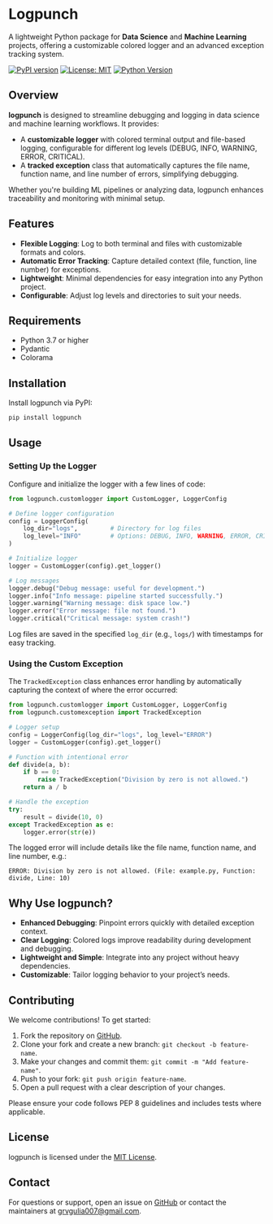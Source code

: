 # Logpunch

A lightweight Python package for **Data Science** and **Machine Learning** projects, offering a customizable colored logger and an advanced exception tracking system.

[![PyPI version](https://img.shields.io/pypi/v/logpunch.svg)](https://pypi.org/project/logpunch/)
[![License: MIT](https://img.shields.io/badge/License-MIT-yellow.svg)](https://opensource.org/licenses/MIT)
[![Python Version](https://img.shields.io/badge/python-3.7%2B-blue)](https://www.python.org/)

## Overview

**logpunch** is designed to streamline debugging and logging in data science and machine learning workflows. It provides:

- A **customizable logger** with colored terminal output and file-based logging, configurable for different log levels (DEBUG, INFO, WARNING, ERROR, CRITICAL).
- A **tracked exception** class that automatically captures the file name, function name, and line number of errors, simplifying debugging.

Whether you're building ML pipelines or analyzing data, logpunch enhances traceability and monitoring with minimal setup.

## Features

- **Flexible Logging**: Log to both terminal and files with customizable formats and colors.
- **Automatic Error Tracking**: Capture detailed context (file, function, line number) for exceptions.
- **Lightweight**: Minimal dependencies for easy integration into any Python project.
- **Configurable**: Adjust log levels and directories to suit your needs.

## Requirements

- Python 3.7 or higher
- Pydantic
- Colorama

## Installation

Install logpunch via PyPI:

```bash
pip install logpunch
```

## Usage

### Setting Up the Logger

Configure and initialize the logger with a few lines of code:

```python
from logpunch.customlogger import CustomLogger, LoggerConfig

# Define logger configuration
config = LoggerConfig(
    log_dir="logs",         # Directory for log files
    log_level="INFO"        # Options: DEBUG, INFO, WARNING, ERROR, CRITICAL
)

# Initialize logger
logger = CustomLogger(config).get_logger()

# Log messages
logger.debug("Debug message: useful for development.")
logger.info("Info message: pipeline started successfully.")
logger.warning("Warning message: disk space low.")
logger.error("Error message: file not found.")
logger.critical("Critical message: system crash!")
```

Log files are saved in the specified `log_dir` (e.g., `logs/`) with timestamps for easy tracking.

### Using the Custom Exception

The `TrackedException` class enhances error handling by automatically capturing the context of where the error occurred:

```python
from logpunch.customlogger import CustomLogger, LoggerConfig
from logpunch.customexception import TrackedException

# Logger setup
config = LoggerConfig(log_dir="logs", log_level="ERROR")
logger = CustomLogger(config).get_logger()

# Function with intentional error
def divide(a, b):
    if b == 0:
        raise TrackedException("Division by zero is not allowed.")
    return a / b

# Handle the exception
try:
    result = divide(10, 0)
except TrackedException as e:
    logger.error(str(e))
```

The logged error will include details like the file name, function name, and line number, e.g.:

```
ERROR: Division by zero is not allowed. (File: example.py, Function: divide, Line: 10)
```

## Why Use logpunch?

- **Enhanced Debugging**: Pinpoint errors quickly with detailed exception context.
- **Clear Logging**: Colored logs improve readability during development and debugging.
- **Lightweight and Simple**: Integrate into any project without heavy dependencies.
- **Customizable**: Tailor logging behavior to your project’s needs.

## Contributing

We welcome contributions! To get started:

1. Fork the repository on [GitHub](https://github.com/gauravgulia26/logpunch).
2. Clone your fork and create a new branch: `git checkout -b feature-name`.
3. Make your changes and commit them: `git commit -m "Add feature-name"`.
4. Push to your fork: `git push origin feature-name`.
5. Open a pull request with a clear description of your changes.

Please ensure your code follows PEP 8 guidelines and includes tests where applicable.

## License

logpunch is licensed under the [MIT License](LICENSE).

## Contact

For questions or support, open an issue on [GitHub](https://github.com/your-repo/logpunch) or contact the maintainers at [grvgulia007@gmail.com](mailto:grvgulia007@gmail.com).